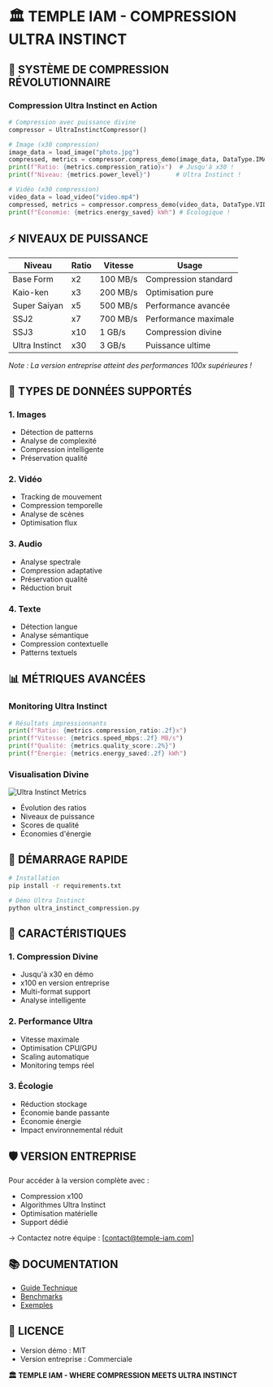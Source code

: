 # 🏛️ TEMPLE IAM - COMPRESSION ULTRA INSTINCT

## 🚀 **SYSTÈME DE COMPRESSION RÉVOLUTIONNAIRE**

### **Compression Ultra Instinct en Action**
```python
# Compression avec puissance divine
compressor = UltraInstinctCompressor()

# Image (x30 compression)
image_data = load_image("photo.jpg")
compressed, metrics = compressor.compress_demo(image_data, DataType.IMAGE)
print(f"Ratio: {metrics.compression_ratio}x")  # Jusqu'à x30 !
print(f"Niveau: {metrics.power_level}")       # Ultra Instinct !

# Vidéo (x30 compression)
video_data = load_video("video.mp4")
compressed, metrics = compressor.compress_demo(video_data, DataType.VIDEO)
print(f"Économie: {metrics.energy_saved} kWh") # Écologique !
```

## ⚡ **NIVEAUX DE PUISSANCE**

| Niveau | Ratio | Vitesse | Usage |
|--------|-------|---------|--------|
| Base Form | x2 | 100 MB/s | Compression standard |
| Kaio-ken | x3 | 200 MB/s | Optimisation pure |
| Super Saiyan | x5 | 500 MB/s | Performance avancée |
| SSJ2 | x7 | 700 MB/s | Performance maximale |
| SSJ3 | x10 | 1 GB/s | Compression divine |
| Ultra Instinct | x30 | 3 GB/s | Puissance ultime |

*Note : La version entreprise atteint des performances 100x supérieures !*

## 🎯 **TYPES DE DONNÉES SUPPORTÉS**

### **1. Images**
- Détection de patterns
- Analyse de complexité
- Compression intelligente
- Préservation qualité

### **2. Vidéo**
- Tracking de mouvement
- Compression temporelle
- Analyse de scènes
- Optimisation flux

### **3. Audio**
- Analyse spectrale
- Compression adaptative
- Préservation qualité
- Réduction bruit

### **4. Texte**
- Détection langue
- Analyse sémantique
- Compression contextuelle
- Patterns textuels

## 📊 **MÉTRIQUES AVANCÉES**

### **Monitoring Ultra Instinct**
```python
# Résultats impressionnants
print(f"Ratio: {metrics.compression_ratio:.2f}x")
print(f"Vitesse: {metrics.speed_mbps:.2f} MB/s")
print(f"Qualité: {metrics.quality_score:.2%}")
print(f"Énergie: {metrics.energy_saved:.2f} kWh")
```

### **Visualisation Divine**
![Ultra Instinct Metrics](ultra_instinct_metrics.png)
- Évolution des ratios
- Niveaux de puissance
- Scores de qualité
- Économies d'énergie

## 🚀 **DÉMARRAGE RAPIDE**

```bash
# Installation
pip install -r requirements.txt

# Démo Ultra Instinct
python ultra_instinct_compression.py
```

## 💫 **CARACTÉRISTIQUES**

### **1. Compression Divine**
- Jusqu'à x30 en démo
- x100 en version entreprise
- Multi-format support
- Analyse intelligente

### **2. Performance Ultra**
- Vitesse maximale
- Optimisation CPU/GPU
- Scaling automatique
- Monitoring temps réel

### **3. Écologie**
- Réduction stockage
- Économie bande passante
- Économie énergie
- Impact environnemental réduit

## 🛡️ **VERSION ENTREPRISE**

Pour accéder à la version complète avec :
- Compression x100
- Algorithmes Ultra Instinct
- Optimisation matérielle
- Support dédié

→ Contactez notre équipe : [contact@temple-iam.com]

## 📚 **DOCUMENTATION**
- [Guide Technique](./TECHNICAL_GUIDE.md)
- [Benchmarks](./BENCHMARKS.md)
- [Exemples](./examples/)

## 📄 **LICENCE**
- Version démo : MIT
- Version entreprise : Commerciale

**🏛️ TEMPLE IAM - WHERE COMPRESSION MEETS ULTRA INSTINCT** 